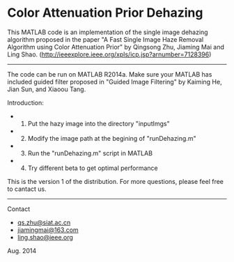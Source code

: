 # Color Attenuation Prior Dehazing

This MATLAB code is an implementation of the single image dehazing 
algorithm proposed in the paper "A Fast Single Image Haze Removal 
Algorithm using Color Attenuation Prior" by Qingsong Zhu, Jiaming Mai 
and Ling Shao. (http://ieeexplore.ieee.org/xpls/icp.jsp?arnumber=7128396)

***********************************************************************
The code can be run on MATLAB R2014a. Make sure your MATLAB has 
included guided filter proposed in "Guided Image Filtering" by Kaiming He,
Jian Sun, and Xiaoou Tang.

Introduction:
- 1) Put the hazy image into the directory "inputImgs"
- 2) Modify the image path at the begining of "runDehazing.m"
- 3) Run the "runDehazing.m" script in MATLAB
- 4) Try different beta to get optimal performance

This is the version 1 of the distribution. For more questions, please 
feel free to cantact us.
***********************************************************************

Contact
- qs.zhu@siat.ac.cn 
- jiamingmai@163.com
- ling.shao@ieee.org

Aug. 2014


